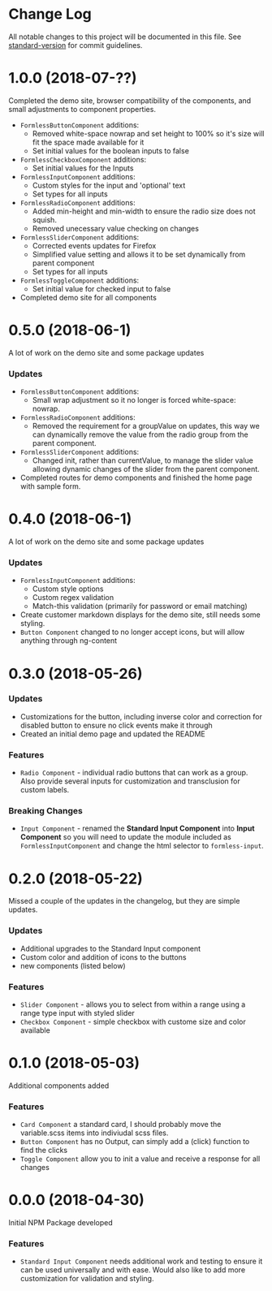 # Change Log

All notable changes to this project will be documented in this file. See [standard-version](https://github.com/conventional-changelog/standard-version) for commit guidelines.

# 1.0.0 (2018-07-??)

Completed the demo site, browser compatibility of the components, and small adjustments to component properties.

* `FormlessButtonComponent` additions:
  * Removed white-space nowrap and set height to 100% so it's size will fit the space made available for it
  * Set initial values for the boolean inputs to false
* `FormlessCheckboxComponent` additions:
  * Set initial values for the Inputs
* `FormlessInputComponent` additions:
  * Custom styles for the input and 'optional' text
  * Set types for all inputs
* `FormlessRadioComponent` additions:
  * Added min-height and min-width to ensure the radio size does not squish.
  * Removed unecessary value checking on changes
* `FormlessSliderComponent` additions:
  * Corrected events updates for Firefox
  * Simplified value setting and allows it to be set dynamically from parent component
  * Set types for all inputs
* `FormlessToggleComponent` additions:
  * Set initial value for checked input to false
* Completed demo site for all components

# 0.5.0 (2018-06-1)

A lot of work on the demo site and some package updates

### Updates

* `FormlessButtonComponent` additions:
  * Small wrap adjustment so it no longer is forced white-space: nowrap.
* `FormlessRadioComponent` additions:
  * Removed the requirement for a groupValue on updates, this way we can dynamically remove the value from the radio group from the parent component.
* `FormlessSliderComponent` additions:
  * Changed init, rather than currentValue, to manage the slider value allowing dynamic changes of the slider from the parent component.
* Completed routes for demo components and finished the home page with sample form.

# 0.4.0 (2018-06-1)

A lot of work on the demo site and some package updates

### Updates

* `FormlessInputComponent` additions:
  * Custom style options
  * Custom regex validation
  * Match-this validation (primarily for password or email matching)
* Create customer markdown displays for the demo site, still needs some styling.
* `Button Component` changed to no longer accept icons, but will allow anything through ng-content

# 0.3.0 (2018-05-26)

### Updates

* Customizations for the button, including inverse color and correction for disabled button to ensure no click events make it through
* Created an initial demo page and updated the README

### Features

* `Radio Component` - individual radio buttons that can work as a group. Also provide several inputs for customization and transclusion for custom labels.

### Breaking Changes

* `Input Component` - renamed the **Standard Input Component** into **Input Component** so you will need to update the module included as `FormlessInputComponent` and change the html selector to `formless-input`.

# 0.2.0 (2018-05-22)

Missed a couple of the updates in the changelog, but they are simple updates.

### Updates

* Additional upgrades to the Standard Input component
* Custom color and addition of icons to the buttons
* new components (listed below)

### Features

* `Slider Component` - allows you to select from within a range using a range type input with styled slider
* `Checkbox Component` - simple checkbox with custome size and color available

# 0.1.0 (2018-05-03)

Additional components added

### Features

* `Card Component` a standard card, I should probably move the variable.scss items into indiviudal scss files.
* `Button Component` has no Output, can simply add a (click) function to find the clicks
* `Toggle Component` allow you to init a value and receive a response for all changes

# 0.0.0 (2018-04-30)

Initial NPM Package developed

### Features

* `Standard Input Component` needs additional work and testing to ensure it can be used universally and with ease. Would also like to add more customization for validation and styling.

